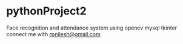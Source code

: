 # pythonProject2
Face recognition and attendance system
using opencv
mysql
tkinter
connect me with rpnilesh@gmail.com 
